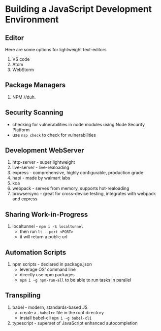 # Building a JavaScript Development Environment

## Editor
Here are some options for lightweight text-editors
1. VS code
2. Atom
3. WebStorm

## Package Managers
1. NPM //duh.

## Security Scanning
- checking for vulnerabilities in node modules using Node Security Platform
- use ``nsp check`` to check for vulnerabilities

## Development WebServer
1. http-server - super lightweight
2. live-server - live-realoading
3. express - comprehensive, highly configurable, production grade 
4. hapi - made by walmart labs
5. koa
6. webpack - serves from memory, supports hot-realoading
7. browsersync - great for cross-device testing, integrates with webpack and express

## Sharing Work-in-Progress
1. localtunnel - ``npm i -S localtunnel``
    - then run ``lt --port <PORT>`` 
    - it will return a public url

## Automation Scripts
1. npm scripts - declared in package.json
    - leverage OS' command line
    - directly use npm packages
    - ``npm i -g npm-run-all`` to be able to run tasks in parallel

## Transpiling
1. babel - modern, standards-based JS
    - create a ``.babelrc`` file in the root directory
    - install babel-cli ``npm i -g babel-cli``
2. typescript - superset of JavaScript enhanced autocompletion

